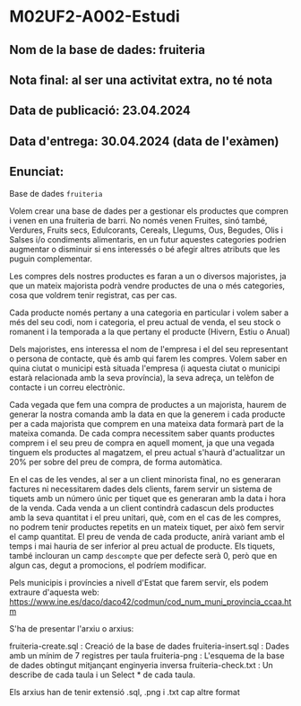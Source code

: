 # M02UF2-A002-Estudi

## Nom de la base de dades: fruiteria

## Nota final: al ser una activitat extra, no té nota

## Data de publicació: 23.04.2024

## Data d'entrega: 30.04.2024 (data de l'exàmen)

## Enunciat:

Base de dades `fruiteria`

Volem crear una base de dades per a gestionar els productes que compren i venen en una fruiteria de barri. No només venen Fruites, sinó també, Verdures, Fruits secs, Edulcorants, Cereals, Llegums, Ous, Begudes, Olis i Salses i/o condiments alimentaris, en un futur aquestes categories podrien augmentar o disminuir si ens interessés o bé afegir altres atributs que les puguin complementar.

Les compres dels nostres productes es faran a un o diversos majoristes, ja que un mateix majorista podrà vendre productes de una o més categories, cosa que voldrem tenir registrat, cas per cas.


Cada producte només pertany a una categoria en particular i volem saber a més del seu codi, nom i categoria, el preu actual de venda, el seu stock o romanent i la temporada a la que pertany el producte (Hivern, Estiu o Anual)

Dels majoristes, ens interessa el nom de l'empresa i el del seu representant o persona de contacte, què és amb qui farem les compres. Volem saber en quina ciutat o municipi està situada l'empresa (i aquesta ciutat o municipi estarà relacionada amb la seva província), la seva adreça, un telèfon de contacte i un correu electrònic.

Cada vegada que fem una compra de productes a un majorista, haurem de generar la nostra comanda amb la data en que la generem i cada producte per a cada majorista que comprem en una mateixa data formarà part de la mateixa comanda. De cada compra necessitem saber quants productes comprem i el seu preu de compra en aquell moment, ja que una vegada tinguem els productes al magatzem, el preu actual s'haurà d'actualitzar un 20% per sobre del preu de compra, de forma automàtica.

En el cas de les vendes, al ser a un client minorista final, no es generaran factures ni necessitarem dades dels clients, farem servir un sistema de tiquets amb un número únic per tiquet que es generaran amb la data i hora de la venda. Cada venda a un client contindrà cadascun dels productes amb la seva quantitat i el preu unitari, què, com en el cas de les compres, no podrem tenir productes repetits en un mateix tiquet, per això fem servir el camp quantitat. El preu de venda de cada producte, anirà variant amb el temps i mai hauria de ser inferior al preu actual de producte. Els tiquets, també inclouran un camp `descompte` que per defecte serà 0, però que en algun cas, degut a promocions, el podríem modificar.

Pels municipis i províncies a nivell d'Estat que farem servir, els podem extraure d'aquesta web:
https://www.ine.es/daco/daco42/codmun/cod_num_muni_provincia_ccaa.htm

S'ha de presentar l'arxiu o arxius:

fruiteria-create.sql : Creació de la base de dades
fruiteria-insert.sql : Dades amb un mínim de 7 registres per taula
fruiteria-png : L'esquema de la base de dades obtingut mitjançant enginyeria inversa
fruiteria-check.txt : Un describe de cada taula i un Select * de cada taula.

Els arxius han de tenir extensió .sql, .png i .txt cap altre format
